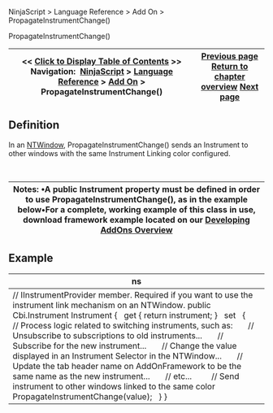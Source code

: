 ﻿


NinjaScript \> Language Reference \> Add On \> PropagateInstrumentChange()






















PropagateInstrumentChange()







| \<\< [Click to Display Table of Contents](propagateinstrumentchange().md) \>\> **Navigation:**     [NinjaScript](ninjascript-1.md) \> [Language Reference](language_reference_wip-1.md) \> [Add On](add_on-1.md) \> PropagateInstrumentChange() | [Previous page](strategybase-1.md) [Return to chapter overview](add_on-1.md) [Next page](propagateintervalchange()-1.md) |
| --- | --- |











## Definition


In an [NTWindow](ntwindow-1.md), PropagateInstrumentChange() sends an Instrument to other windows with the same Instrument Linking color configured. 


 




| Notes:  •A public Instrument property must be defined in order to use PropagateInstrumentChange(), as in the example below•For a complete, working example of this class in use, download framework example located on our [Developing AddOns Overview](developing_add_ons-1.md) |
| --- |



## 


## Example




| ns |
| --- |
| // IInstrumentProvider member. Required if you want to use the instrument link mechanism on an NTWindow. public Cbi.Instrument Instrument {    get { return instrument; }    set    {        // Process logic related to switching instruments, such as:        // Unsubscribe to subscriptions to old instruments...        // Subscribe for the new instrument...        // Change the value displayed in an Instrument Selector in the NTWindow...        // Update the tab header name on AddOnFramework to be the same name as the new instrument...        // etc...          // Send instrument to other windows linked to the same color        PropagateInstrumentChange(value);    } } |









